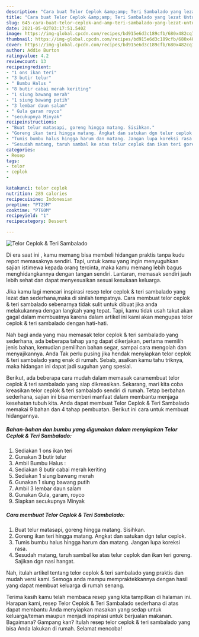```yaml
---
description: "Cara buat Telor Ceplok &amp;amp; Teri Sambalado yang lezat Untuk Jualan"
title: "Cara buat Telor Ceplok &amp;amp; Teri Sambalado yang lezat Untuk Jualan"
slug: 645-cara-buat-telor-ceplok-and-amp-teri-sambalado-yang-lezat-untuk-jualan
date: 2021-05-02T03:17:51.540Z
image: https://img-global.cpcdn.com/recipes/bd915e6d3c189cfb/680x482cq70/telor-ceplok-teri-sambalado-foto-resep-utama.jpg
thumbnail: https://img-global.cpcdn.com/recipes/bd915e6d3c189cfb/680x482cq70/telor-ceplok-teri-sambalado-foto-resep-utama.jpg
cover: https://img-global.cpcdn.com/recipes/bd915e6d3c189cfb/680x482cq70/telor-ceplok-teri-sambalado-foto-resep-utama.jpg
author: Addie Burton
ratingvalue: 4.2
reviewcount: 13
recipeingredient:
- "1 ons ikan teri"
- "3 butir telur"
- " Bumbu Halus "
- "8 butir cabai merah keriting"
- "1 siung bawang merah"
- "1 siung bawang putih"
- "3 lembar daun salam"
- " Gula garam royco"
- "secukupnya Minyak"
recipeinstructions:
- "Buat telur matasapi, goreng hingga matang. Sisihkan."
- "Goreng ikan teri hingga matang. Angkat dan satukan dgn telur ceplok."
- "Tumis bumbu halus hingga harum dan matang. Jangan lupa koreksi rasa."
- "Sesudah matang, taruh sambal ke atas telur ceplok dan ikan teri goreng. Sajikan dgn nasi hangat."
categories:
- Resep
tags:
- telor
- ceplok
- 

katakunci: telor ceplok  
nutrition: 289 calories
recipecuisine: Indonesian
preptime: "PT25M"
cooktime: "PT60M"
recipeyield: "1"
recipecategory: Dessert

---
```



![Telor Ceplok &amp; Teri Sambalado](https://img-global.cpcdn.com/recipes/bd915e6d3c189cfb/680x482cq70/telor-ceplok-teri-sambalado-foto-resep-utama.jpg)

Di era  saat ini , kamu memang bisa membeli hidangan praktis tanpa kudu repot memasaknya sendiri. Tapi, untuk kamu yang ingin menyuguhkan sajian istimewa kepada orang tercinta, maka kamu memang lebih bagus menghidangkannya dengan tangan sendiri. Lantaran, memasak sendiri jauh lebih sehat dan dapat menyesuaikan sesuai kesukaan keluarga.

Jika kamu lagi mencari inspirasi resep telor ceplok &amp; teri sambalado yang lezat dan sederhana,maka di sinilah tempatnya. Cara membuat telor ceplok &amp; teri sambalado  sebenarnya tidak sulit untuk dibuat jika anda melakukannya dengan langkah yang tepat. Tapi, kamu tidak usah takut akan gagal dalam membuatnya 
karena dalam artikel ini kami akan mengupas telor ceplok &amp; teri sambalado dengan hati-hati.  



Nah bagi anda yang mau memasak telor ceplok &amp; teri sambalado yang sederhana, ada beberapa tahap yang dapat dikerjakan, pertama memilih jenis bahan, kemudian pemilihan bahan segar, sampai cara mengolah dan menyajikannya. Anda Tak perlu pusing jika hendak menyiapkan telor ceplok &amp; teri sambalado yang enak di rumah. Sebab, asalkan kamu  tahu triknya, maka hidangan ini dapat jadi suguhan yang spesial.

Berikut, ada beberapa cara mudah dalam memasak caramembuat telor ceplok &amp; teri sambalado yang siap dikreasikan. Sekarang, mari kita coba kreasikan telor ceplok &amp; teri sambalado sendiri di rumah. Tetap berbahan sederhana, sajian ini bisa memberi manfaat dalam membantu menjaga kesehatan tubuh kita. Anda dapat membuat Telor Ceplok &amp; Teri Sambalado memakai 9 bahan dan 4 tahap pembuatan. Berikut ini cara untuk membuat hidangannya.

<!--inarticleads1-->

##### Bahan-bahan dan bumbu yang digunakan dalam menyiapkan Telor Ceplok &amp; Teri Sambalado:

1. Sediakan 1 ons ikan teri
1. Gunakan 3 butir telur
1. Ambil  Bumbu Halus :
1. Sediakan 8 butir cabai merah keriting
1. Sediakan 1 siung bawang merah
1. Gunakan 1 siung bawang putih
1. Ambil 3 lembar daun salam
1. Gunakan  Gula, garam, royco
1. Siapkan secukupnya Minyak




<!--inarticleads2-->

##### Cara membuat Telor Ceplok &amp; Teri Sambalado:

1. Buat telur matasapi, goreng hingga matang. Sisihkan.
1. Goreng ikan teri hingga matang. Angkat dan satukan dgn telur ceplok.
1. Tumis bumbu halus hingga harum dan matang. Jangan lupa koreksi rasa.
1. Sesudah matang, taruh sambal ke atas telur ceplok dan ikan teri goreng. Sajikan dgn nasi hangat.




Nah, itulah artikel tentang  telor ceplok &amp; teri sambalado  yang praktis dan mudah versi kami. Semoga anda mampu mempraktekkannya dengan hasil yang dapat membuat keluarga di rumah senang. 

Terima kasih kamu telah membaca resep yang kita tampilkan di halaman ini. Harapan kami, resep  Telor Ceplok &amp; Teri Sambalado sederhana di atas dapat membantu Anda menyiapkan masakan yang sedap untuk keluarga/teman maupun menjadi inspirasi untuk berjualan makanan. Bagaimana? Gampang kan? Itulah resep telor ceplok &amp; teri sambalado yang bisa Anda lakukan di rumah. Selamat mencoba!

